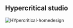 ## Hypercritical studio

![HYpercritical-homedesign](https://github.com/vickkie/Hypercritical/assets/43224578/9704e639-0609-4477-973e-f467930c0285)
